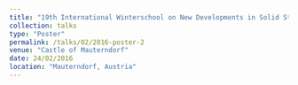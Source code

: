 ```yaml
---
title: "19th International Winterschool on New Developments in Solid State Physics"
collection: talks
type: "Poster"
permalink: /talks/02/2016-poster-2
venue: "Castle of Mauterndorf"
date: 24/02/2016
location: "Mauterndorf, Austria"
---
```

